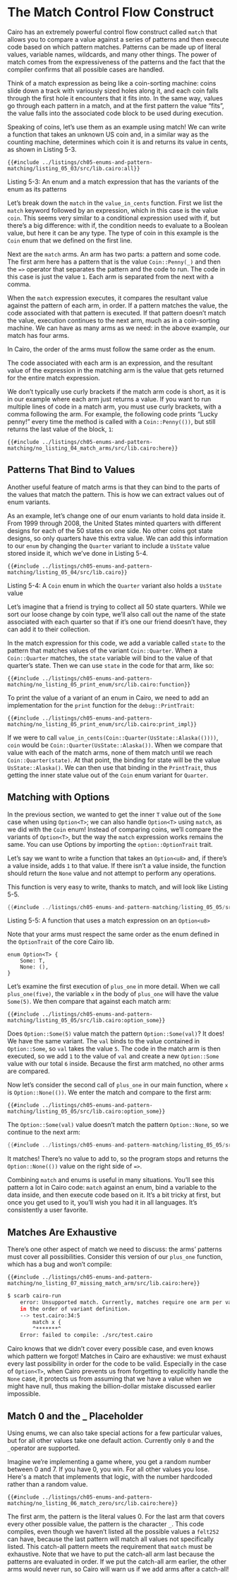 # The Match Control Flow Construct

<!-- TODO : update mention of chapter 18 (on patterns and matching chapter) in paragraph below -->

Cairo has an extremely powerful control flow construct called `match` that allows you to compare a value against a series of patterns and then execute code based on which pattern matches. Patterns can be made up of literal values, variable names, wildcards, and many other things. The power of match comes from the expressiveness of the patterns and the fact that the compiler confirms that all possible cases are handled.

Think of a match expression as being like a coin-sorting machine: coins slide down a track with variously sized holes along it, and each coin falls through the first hole it encounters that it fits into. In the same way, values go through each pattern in a match, and at the first pattern the value “fits”, the value falls into the associated code block to be used during execution.

Speaking of coins, let’s use them as an example using match! We can write a function that takes an unknown US coin and, in a similar way as the counting machine, determines which coin it is and returns its value in cents, as shown in Listing 5-3.

```rust,noplayground
{{#include ../listings/ch05-enums-and-pattern-matching/listing_05_03/src/lib.cairo:all}}
```

Listing 5-3: An enum and a match expression that has the variants of the enum as its patterns

Let’s break down the `match` in the `value_in_cents` function. First we list the `match` keyword followed by an expression, which in this case is the value `coin`. This seems very similar to a conditional expression used with if, but there’s a big difference: with if, the condition needs to evaluate to a Boolean value, but here it can be any type. The type of coin in this example is the `Coin` enum that we defined on the first line.

Next are the `match` arms. An arm has two parts: a pattern and some code. The first arm here has a pattern that is the value `Coin::Penny(_)` and then the `=>` operator that separates the pattern and the code to run. The code in this case is just the value `1`. Each arm is separated from the next with a comma.

When the `match` expression executes, it compares the resultant value against the pattern of each arm, in order. If a pattern matches the value, the code associated with that pattern is executed. If that pattern doesn’t match the value, execution continues to the next arm, much as in a coin-sorting machine. We can have as many arms as we need: in the above example, our match has four arms.

In Cairo, the order of the arms must follow the same order as the enum.

The code associated with each arm is an expression, and the resultant value of the expression in the matching arm is the value that gets returned for the entire match expression.

We don’t typically use curly brackets if the match arm code is short, as it is in our example where each arm just returns a value. If you want to run multiple lines of code in a match arm, you must use curly brackets, with a comma following the arm. For example, the following code prints “Lucky penny!” every time the method is called with a `Coin::Penny(())`, but still returns the last value of the block, `1`:

```rust,noplayground
{{#include ../listings/ch05-enums-and-pattern-matching/no_listing_04_match_arms/src/lib.cairo:here}}
```

## Patterns That Bind to Values

Another useful feature of match arms is that they can bind to the parts of the values that match the pattern. This is how we can extract values out of enum variants.

As an example, let’s change one of our enum variants to hold data inside it. From 1999 through 2008, the United States minted quarters with different designs for each of the 50 states on one side. No other coins got state designs, so only quarters have this extra value. We can add this information to our `enum` by changing the `Quarter` variant to include a `UsState` value stored inside it, which we’ve done in Listing 5-4.

```rust,noplayground
{{#include ../listings/ch05-enums-and-pattern-matching/listing_05_04/src/lib.cairo}}
```

Listing 5-4: A `Coin` enum in which the `Quarter` variant also holds a `UsState` value

Let’s imagine that a friend is trying to collect all 50 state quarters. While we sort our loose change by coin type, we’ll also call out the name of the state associated with each quarter so that if it’s one our friend doesn’t have, they can add it to their collection.

In the match expression for this code, we add a variable called `state` to the pattern that matches values of the variant `Coin::Quarter`. When a `Coin::Quarter` matches, the `state` variable will bind to the value of that quarter’s state. Then we can use `state` in the code for that arm, like so:

```rust,noplayground
{{#include ../listings/ch05-enums-and-pattern-matching/no_listing_05_print_enum/src/lib.cairo:function}}
```

To print the value of a variant of an enum in Cairo, we need to add an implementation for the `print` function for the `debug::PrintTrait`:

```rust,noplayground
{{#include ../listings/ch05-enums-and-pattern-matching/no_listing_05_print_enum/src/lib.cairo:print_impl}}
```

If we were to call `value_in_cents(Coin::Quarter(UsState::Alaska(())))`, `coin` would be `Coin::Quarter(UsState::Alaska())`. When we compare that value with each of the match arms, none of them match until we reach `Coin::Quarter(state)`. At that point, the binding for state will be the value `UsState::Alaska()`. We can then use that binding in the `PrintTrait`, thus getting the inner state value out of the `Coin` enum variant for `Quarter`.

## Matching with Options

In the previous section, we wanted to get the inner `T` value out of the `Some` case when using `Option<T>`; we can also handle `Option<T>` using `match`, as we did with the `Coin` enum! Instead of comparing coins, we’ll compare the variants of `Option<T>`, but the way the `match` expression works remains the same. You can use Options by importing the `option::OptionTrait` trait.

Let’s say we want to write a function that takes an `Option<u8>` and, if there’s a value inside, adds `1` to that value. If there isn’t a value inside, the function should return the `None` value and not attempt to perform any operations.

This function is very easy to write, thanks to match, and will look like Listing 5-5.

```rust
{{#include ../listings/ch05-enums-and-pattern-matching/listing_05_05/src/lib.cairo:all}}
```

<span class="caption">Listing 5-5: A function that uses a match
expression on an `Option<u8>`</span>

Note that your arms must respect the same order as the enum defined in the `OptionTrait` of the core Cairo lib.

```rust,noplayground
enum Option<T> {
    Some: T,
    None: (),
}
```

Let’s examine the first execution of `plus_one` in more detail. When we call `plus_one(five)`, the variable `x` in the body of `plus_one` will have the value `Some(5)`. We then compare that against each match arm:

```rust,noplayground
{{#include ../listings/ch05-enums-and-pattern-matching/listing_05_05/src/lib.cairo:option_some}}
```

Does `Option::Some(5)` value match the pattern `Option::Some(val)`? It does! We have the same variant. The `val` binds to the value contained in `Option::Some`, so `val` takes the value `5`. The code in the match arm is then executed, so we add `1` to the value of `val` and create a new `Option::Some` value with our total `6` inside. Because the first arm matched, no other arms are compared.

Now let’s consider the second call of `plus_one` in our main function, where `x` is `Option::None(())`. We enter the match and compare to the first arm:

```rust,noplayground
{{#include ../listings/ch05-enums-and-pattern-matching/listing_05_05/src/lib.cairo:option_some}}
```

The `Option::Some(val)` value doesn’t match the pattern `Option::None`, so we continue to the next arm:

```rust
{{#include ../listings/ch05-enums-and-pattern-matching/listing_05_05/src/lib.cairo:option_none}}
```

It matches! There’s no value to add to, so the program stops and returns the `Option::None(())` value on the right side of `=>`.

Combining `match` and enums is useful in many situations. You’ll see this pattern a lot in Cairo code: `match` against an enum, bind a variable to the data inside, and then execute code based on it. It’s a bit tricky at first, but once you get used to it, you’ll wish you had it in all languages. It’s consistently a user favorite.

## Matches Are Exhaustive

There’s one other aspect of match we need to discuss: the arms’ patterns must cover all possibilities. Consider this version of our `plus_one` function, which has a bug and won’t compile:

```rust,noplayground
{{#include ../listings/ch05-enums-and-pattern-matching/no_listing_07_missing_match_arm/src/lib.cairo:here}}
```

```bash
$ scarb cairo-run
    error: Unsupported match. Currently, matches require one arm per variant,
    in the order of variant definition.
    --> test.cairo:34:5
        match x {
        ^*******^
    Error: failed to compile: ./src/test.cairo
```

Cairo knows that we didn’t cover every possible case, and even knows which pattern we forgot! Matches in Cairo are exhaustive: we must exhaust every last possibility in order for the code to be valid. Especially in the case of `Option<T>`, when Cairo prevents us from forgetting to explicitly handle the `None` case, it protects us from assuming that we have a value when we might have null, thus making the billion-dollar mistake discussed earlier impossible.

## Match 0 and the \_ Placeholder

Using enums, we can also take special actions for a few particular values, but for all other values take one default action. Currently only `0` and the `_`operator are supported.

Imagine we’re implementing a game where, you get a random number between 0 and 7. If you have 0, you win. For all other values you lose. Here's a match that implements that logic, with the number hardcoded rather than a random value.

```rust,noplayground
{{#include ../listings/ch05-enums-and-pattern-matching/no_listing_06_match_zero/src/lib.cairo:here}}
```

The first arm, the pattern is the literal values 0. For the last arm that covers every other possible value, the pattern is the character `_`. This code compiles, even though we haven’t listed all the possible values a `felt252` can have, because the last pattern will match all values not specifically listed. This catch-all pattern meets the requirement that `match` must be exhaustive. Note that we have to put the catch-all arm last because the patterns are evaluated in order. If we put the catch-all arm earlier, the other arms would never run, so Cairo will warn us if we add arms after a catch-all!

<!-- TODO : might need to link the end of this chapter to patterns and matching chapter -->
